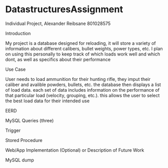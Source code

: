 # DatastructuresAssignment

Individual Project, Alexander Reibsane 801028575

Introduction

My project is a database designed for reloading, it will store a variety of information about different calibers, bullet weights, power types, etc. I plan on using this personally to keep track of which loads work well and which dont, as well as specifics about their performance

Use Case

User needs to load ammunition for their hunting rifle, they imput their caliber and avalible powders, bullets, etc. the database then displays a list of load data. each set of data includes information on the performance of that particular load (velocity, grouping, etc.). this allows the user to select the best load data for their intended use

EERD



MySQL Queries (three)


Trigger


Stored Procedure


Web/App Implementation (Optional) or Description of Future Work


MySQL dump
